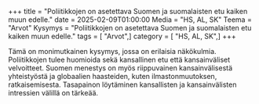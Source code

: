 +++
title = "Poliitikkojen on asetettava Suomen ja suomalaisten etu kaiken muun edelle."
date = 2025-02-09T01:00:00
Media = "HS, AL, SK"
Teema = "Arvot"
Kysymys = "Poliitikkojen on asetettava Suomen ja suomalaisten etu kaiken muun edelle."
tags = [ "Arvot",]
category = [ "HS, AL, SK",]
+++

Tämä on monimutkainen kysymys, jossa on erilaisia näkökulmia. Poliitikkojen tulee huomioida sekä kansallinen etu että kansainväliset velvoitteet. Suomen menestys on myös riippuvainen kansainvälisestä yhteistyöstä ja globaalien haasteiden, kuten ilmastonmuutoksen, ratkaisemisesta. Tasapainon löytäminen kansallisten ja kansainvälisten intressien välillä on tärkeää.